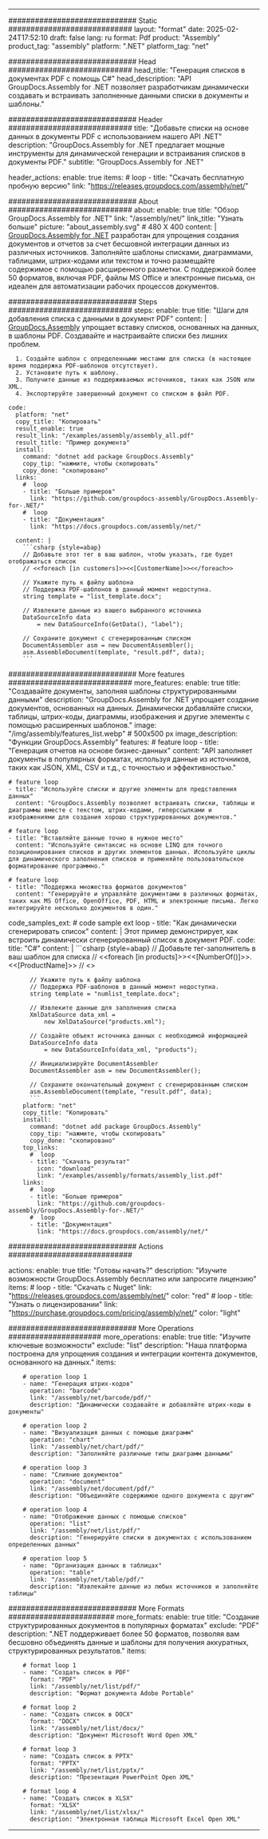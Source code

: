 



---
############################# Static ############################
layout: "format"
date:  2025-02-24T17:52:10
draft: false
lang: ru
format: Pdf
product: "Assembly"
product_tag: "assembly"
platform: ".NET"
platform_tag: "net"

############################# Head ############################
head_title: "Генерация списков в документах PDF с помощь C#"
head_description: "API GroupDocs.Assembly for .NET позволяет разработчикам динамически создавать и встраивать заполненные данными списки в документы и шаблоны."

############################# Header ############################
title: "Добавьте списки на основе данных в документы PDF с использованием нашего API .NET" 
description: "GroupDocs.Assembly for .NET предлагает мощные инструменты для динамической генерации и встраивания списков в документы PDF."
subtitle: "GroupDocs.Assembly for .NET" 

header_actions:
  enable: true
  items:
    #  loop
    - title: "Скачать бесплатную пробную версию"
      link: "https://releases.groupdocs.com/assembly/net/"
      
############################# About ############################
about:
    enable: true
    title: "Обзор GroupDocs.Assembly for .NET"
    link: "/assembly/net/"
    link_title: "Узнать больше"
    picture: "about_assembly.svg" # 480 X 400
    content: |
       [GroupDocs.Assembly for .NET](/assembly/net/) разработан для упрощения создания документов и отчетов за счет бесшовной интеграции данных из различных источников. Заполняйте шаблоны списками, диаграммами, таблицами, штрих-кодами или текстом и точно размещайте содержимое с помощью расширенного разметки. С поддержкой более 50 форматов, включая PDF, файлы MS Office и электронные письма, он идеален для автоматизации рабочих процессов документов.

############################# Steps ############################
steps:
    enable: true
    title: "Шаги для добавления списка с данными в документ PDF"
    content: |
      [GroupDocs.Assembly](/assembly/net/) упрощает вставку списков, основанных на данных, в шаблоны PDF. Создавайте и настраивайте списки без лишних проблем.
      
      1. Создайте шаблон с определенными местами для списка (в настоящее время поддержка PDF-шаблонов отсутствует).
      2. Установите путь к шаблону.
      3. Получите данные из поддерживаемых источников, таких как JSON или XML.
      4. Экспортируйте завершенный документ со списком в файл PDF.
   
    code:
      platform: "net"
      copy_title: "Копировать"
      result_enable: true
      result_link: "/examples/assembly/assembly_all.pdf"
      result_title: "Пример документа"
      install:
        command: "dotnet add package GroupDocs.Assembly"
        copy_tip: "нажмите, чтобы скопировать"
        copy_done: "скопировано"
      links:
        #  loop
        - title: "Больше примеров"
          link: "https://github.com/groupdocs-assembly/GroupDocs.Assembly-for-.NET/"
        #  loop
        - title: "Документация"
          link: "https://docs.groupdocs.com/assembly/net/"
          
      content: |
        ```csharp {style=abap}
        // Добавьте этот тег в ваш шаблон, чтобы указать, где будет отображаться список
        // <<foreach [in customers]>><<[CustomerName]>><</foreach>>

        // Укажите путь к файлу шаблона
        // Поддержка PDF-шаблонов в данный момент недоступна.
        string template = "list_template.docx";

        // Извлеките данные из вашего выбранного источника
        DataSourceInfo data 
            = new DataSourceInfo(GetData(), "label");

        // Сохраните документ с сгенерированным списком
        DocumentAssembler asm = new DocumentAssembler();
        asm.AssembleDocument(template, "result.pdf", data);
        ```            

############################# More features ############################
more_features:
  enable: true
  title: "Создавайте документы, заполняя шаблоны структурированными данными"
  description: "GroupDocs.Assembly for .NET упрощает создание документов, основанных на данных. Динамически добавляйте списки, таблицы, штрих-коды, диаграммы, изображения и другие элементы с помощью расширенных шаблонов."
  image: "/img/assembly/features_list.webp" # 500x500 px
  image_description: "Функции GroupDocs.Assembly"
  features:
    # feature loop
    - title: "Генерация отчетов на основе бизнес-данных"
      content: "API заполняет документы в популярных форматах, используя данные из источников, таких как JSON, XML, CSV и т.д., с точностью и эффективностью."

    # feature loop
    - title: "Используйте списки и другие элементы для представления данных"
      content: "GroupDocs.Assembly позволяет встраивать списки, таблицы и диаграммы вместе с текстом, штрих-кодами, гиперссылками и изображениями для создания хорошо структурированных документов."

    # feature loop
    - title: "Вставляйте данные точно в нужное место"
      content: "Используйте синтаксис на основе LINQ для точного позиционирования списков и других элементов данных. Используйте циклы для динамического заполнения списков и применяйте пользовательское форматирование программно."

    # feature loop
    - title: "Поддержка множества форматов документов"
      content: "Генерируйте и управляйте документами в различных форматах, таких как MS Office, OpenOffice, PDF, HTML и электронные письма. Легко интегрируйте несколько документов в один."
      
  code_samples_ext:
    # code sample ext loop
    - title: "Как динамически сгенерировать список"
      content: |
        Этот пример демонстрирует, как встроить динамически сгенерированный список в документ PDF.
      code:
        title: "C#"
        content: |
          ```csharp {style=abap}
          // Добавьте тег-заполнитель в ваш шаблон для списка
          // <<foreach [in products]>><<[NumberOf()]>>. <<[ProductName]>>
          // <</foreach>>

          // Укажите путь к файлу шаблона
          // Поддержка PDF-шаблонов в данный момент недоступна.
          string template = "numlist_template.docx";

          // Извлеките данные для заполнения списка
          XmlDataSource data_xml =
              new XmlDataSource("products.xml");

          // Создайте объект источника данных с необходимой информацией
          DataSourceInfo data 
              = new DataSourceInfo(data_xml, "products");

          // Инициализируйте DocumentAssembler
          DocumentAssembler asm = new DocumentAssembler();

          // Сохраните окончательный документ с сгенерированным списком
          asm.AssembleDocument(template, "result.pdf", data);
          ```
        platform: "net"
        copy_title: "Копировать"
        install:
          command: "dotnet add package GroupDocs.Assembly"
          copy_tip: "нажмите, чтобы скопировать"
          copy_done: "скопировано"
        top_links:
          #  loop
          - title: "Скачать результат"
            icon: "download"
            link: "/examples/assembly/formats/assembly_list.pdf"
        links:
          #  loop
          - title: "Больше примеров"
            link: "https://github.com/groupdocs-assembly/GroupDocs.Assembly-for-.NET/"
          #  loop
          - title: "Документация"
            link: "https://docs.groupdocs.com/assembly/net/"
            

            


############################# Actions ############################

actions:
  enable: true
  title: "Готовы начать?"
  description: "Изучите возможности GroupDocs.Assembly бесплатно или запросите лицензию"
  items:
    #  loop
    - title: "Скачать с Nuget"
      link: "https://releases.groupdocs.com/assembly/net/"
      color: "red"
        #  loop
    - title: "Узнать о лицензировании"
      link: "https://purchase.groupdocs.com/pricing/assembly/net/"
      color: "light"


############################# More Operations #####################
more_operations:
    enable: true
    title: "Изучите ключевые возможности"
    exclude: "list"
    description: "Наша платформа построена для упрощения создания и интеграции контента документов, основанного на данных."
    items: 
          
        # operation loop 1
        - name: "Генерация штрих-кодов"
          operation: "barcode"
          link: "/assembly/net/barcode/pdf/"
          description: "Динамически создавайте и добавляйте штрих-коды в документы"

        # operation loop 2
        - name: "Визуализация данных с помощью диаграмм"
          operation: "chart"
          link: "/assembly/net/chart/pdf/"
          description: "Заполняйте различные типы диаграмм данными"

        # operation loop 3
        - name: "Слияние документов"
          operation: "document"
          link: "/assembly/net/document/pdf/"
          description: "Объединяйте содержимое одного документа с другим"

        # operation loop 4
        - name: "Отображение данных с помощью списков"
          operation: "list"
          link: "/assembly/net/list/pdf/"
          description: "Генерируйте списки в документах с использованием определенных данных"

        # operation loop 5
        - name: "Организация данных в таблицах"
          operation: "table"
          link: "/assembly/net/table/pdf/"
          description: "Извлекайте данные из любых источников и заполняйте таблицы"
         
          
############################# More Formats ########################
more_formats:
    enable: true
    title: "Создание структурированных документов в популярных форматах"
    exclude: "PDF"
    description: ".NET поддерживает более 50 форматов, позволяя вам бесшовно объединять данные и шаблоны для получения аккуратных, структурированных результатов."
    items: 
          
        # format loop 1
        - name: "Создать список в PDF"
          format: "PDF"
          link: "/assembly/net/list/pdf/"
          description: "Формат документа Adobe Portable"
          
        # format loop 2
        - name: "Создать список в DOCX"
          format: "DOCX"
          link: "/assembly/net/list/docx/"
          description: "Документ Microsoft Word Open XML"
          
        # format loop 3
        - name: "Создать список в PPTX"
          format: "PPTX"
          link: "/assembly/net/list/pptx/"
          description: "Презентация PowerPoint Open XML"
          
        # format loop 4
        - name: "Создать список в XLSX"
          format: "XLSX"
          link: "/assembly/net/list/xlsx/"
          description: "Электронная таблица Microsoft Excel Open XML"


          

---